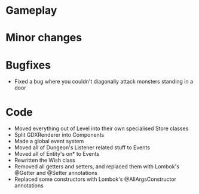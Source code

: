 # Gameplay

# Minor changes

# Bugfixes
- Fixed a bug where you couldn't diagonally attack monsters standing in a door

# Code
- Moved everything out of Level into their own specialised Store classes
- Split GDXRenderer into Components
- Made a global event system
- Moved all of Dungeon's Listener related stuff to Events
- Moved all of Entity's on* to Events
- Rewritten the Wish class
- Removed all getters and setters, and replaced them with Lombok's @Getter and @Setter annotations
- Replaced some constructors with Lombok's @AllArgsConstructor annotations